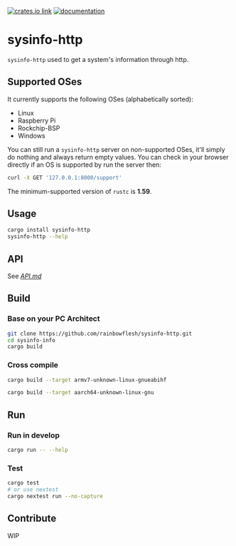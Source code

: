 <!-- [<img src="https://img.shields.io/github/actions/workflow/status/rainbowflesh/sysinfo-http/ci.yml?branch=master&style=round-square&logo=github" alt="CI status">](https://github.com/ClementTsang/sysinfo/actions?query=branch%3Amaster) -->

[<img src="https://img.shields.io/crates/v/sysinfo-http.svg?style=round-square&labelColor=FFFFFF" alt="crates.io link">](https://crates.io/crates/sysinfo-http)
[<img src="https://img.shields.io/badge/docs-nightly-66c2a5?style=round-square&labelColor=FFFFFF&logoColor=white&color=purple" alt="documentation">](https://github.com/rainbowflesh/sysinfo-http/blob/develop/API.md)

# sysinfo-http

`sysinfo-http` used to get a system's information through http.

## Supported OSes

It currently supports the following OSes (alphabetically sorted):

- Linux
- Raspberry Pi
- Rockchip-BSP
- Windows

You can still run a `sysinfo-http` server on non-supported OSes, it'll simply do nothing and always return
empty values. You can check in your browser directly if an OS is supported by run the server then:

```bash
curl -X GET '127.0.0.1:8000/support'
```

The minimum-supported version of `rustc` is **1.59**.

## Usage

```bash
cargo install sysinfo-http
sysinfo-http --help
```

## API

See _[API.md](./API.md)_

## Build

### Base on your PC Architect

```bash
git clone https://github.com/rainbowflesh/sysinfo-http.git
cd sysinfo-info
cargo build
```

### Cross compile

```bash
cargo build --target armv7-unknown-linux-gnueabihf

cargo build --target aarch64-unknown-linux-gnu
```

## Run

### Run in develop

```bash
cargo run -- --help
```

### Test

```bash
cargo test
# or use nextest
cargo nextest run --no-capture
```

## Contribute

WIP
